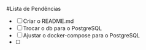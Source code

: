 #Lista de Pendências

- [ ] Criar o README.md
- [ ] Trocar o db para o PostgreSQL
- [ ] Ajustar o docker-compose para o PostgreSQL
- [ ] 